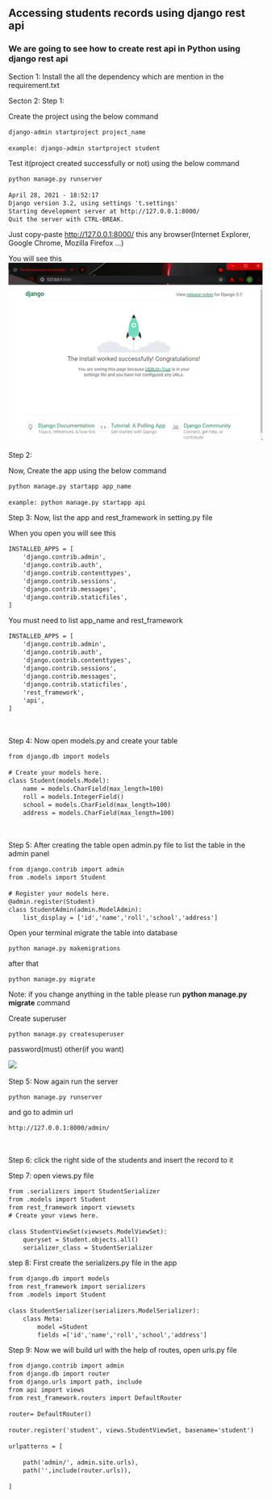 ## Accessing students records using django rest api
### We are going to see how to create rest api in Python using django rest api

Section 1:
Install the all the dependency which are mention in the requirement.txt

Secton 2:
Step 1:

Create the project using the below command
```
django-admin startproject project_name 

example: django-admin startproject student

```

Test it(project created successfully or not) using the below command 
```
python manage.py runserver

April 28, 2021 - 18:52:17
Django version 3.2, using settings 't.settings'
Starting development server at http://127.0.0.1:8000/
Quit the server with CTRL-BREAK.
```
Just copy-paste http://127.0.0.1:8000/ this any browser(Internet Explorer, Google Chrome, Mozilla Firefox ...)

You will see this 
![](images/1.png)
<br><br>
Step 2:

Now, Create the app using the below command
```
python manage.py startapp app_name 

example: python manage.py startapp api

```
Step 3:
Now, list the app and rest_framework in setting.py file 

When you open you will see this
```
INSTALLED_APPS = [
    'django.contrib.admin',
    'django.contrib.auth',
    'django.contrib.contenttypes',
    'django.contrib.sessions',
    'django.contrib.messages',
    'django.contrib.staticfiles',
]
```
You must need to list app_name and rest_framework
```
INSTALLED_APPS = [
    'django.contrib.admin',
    'django.contrib.auth',
    'django.contrib.contenttypes',
    'django.contrib.sessions',
    'django.contrib.messages',
    'django.contrib.staticfiles',
    'rest_framework',
    'api',
]
```
<br><br>
Step 4:
Now open models.py and create your table
```
from django.db import models

# Create your models here.
class Student(models.Model):
    name = models.CharField(max_length=100)
    roll = models.IntegerField()
    school = models.CharField(max_length=100)
    address = models.CharField(max_length=100)
```
<br><br>
Step 5:
After creating the table open admin.py file to list the table in the admin panel 

```
from django.contrib import admin
from .models import Student

# Register your models here.
@admin.register(Student)
class StudentAdmin(admin.ModelAdmin):
    list_display = ['id','name','roll','school','address']
```

Open your terminal migrate the table into database 
```
python manage.py makemigrations
```
after that
```
python manage.py migrate
```
Note: if you change anything in the table please run **python manage.py migrate** command

Create superuser 
```
python manage.py createsuperuser
```
password(must) other(if you want)

![](images/2.png)

Step 5:
Now again run the server
```
python manage.py runserver
```

and go to admin url 

```
http://127.0.0.1:8000/admin/

```
<br><br>
Step 6:
click the right side of the students and insert the record to it

Step 7:
open views.py file
```
from .serializers import StudentSerializer
from .models import Student
from rest_framework import viewsets
# Create your views here.

class StudentViewSet(viewsets.ModelViewSet):
    queryset = Student.objects.all()
    serializer_class = StudentSerializer
```
step 8:
First create the serializers.py file in the app
```
from django.db import models
from rest_framework import serializers
from .models import Student

class StudentSerializer(serializers.ModelSerializer):
    class Meta:
        model =Student
        fields =['id','name','roll','school','address']
```

Step 9:
Now we will build url with the help of routes, open urls.py file 
```
from django.contrib import admin
from django.db import router
from django.urls import path, include
from api import views
from rest_framework.routers import DefaultRouter

router= DefaultRouter()

router.register('student', views.StudentViewSet, basename='student')

urlpatterns = [

    path('admin/', admin.site.urls),
    path('',include(router.urls)),
   
]
```
